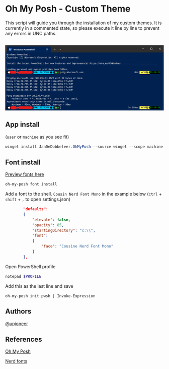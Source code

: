 
# Oh My Posh - Custom Theme

This script will guide you through the installation of my custom themes. It is currently in a commented state, so please execute it line by line to prevent any errors in UNC paths.

##

![DS923+](assets/screenshot.png)

## App install
(`user` or `machine` as you see fit)
```PowerShell
winget install JanDeDobbeleer.OhMyPosh --source winget --scope machine --force
```
## Font install
[Preview fonts here](https://www.nerdfonts.com/font-downloads)
```PowerShell
oh-my-posh font install
```
Add a font to the shell. `Cousin Nerd Font Mono` in the example below (`ctrl` + `shift` + `,` to open settings.json)
```json
        "defaults": 
        {
            "elevate": false,
            "opacity": 85,
            "startingDirectory": "c:\\",
            "font":
            {
                "face": "Cousine Nerd Font Mono"
            }
        },
```
Open PowerShell profile
```PowerShell
notepad $PROFILE
```
Add this as the last line and save
```
oh-my-posh init pwsh | Invoke-Expression
```

## Authors

[@upioneer](https://www.github.com/upioneer)

## References

[Oh My Posh](https://ohmyposh.dev/)

[Nerd fonts](https://github.com/ryanoasis/nerd-fonts)
